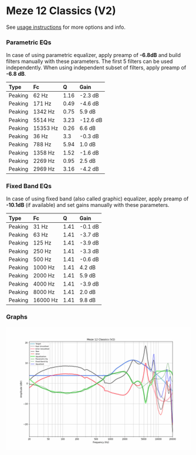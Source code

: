 # Meze 12 Classics (V2)
See [usage instructions](https://github.com/jaakkopasanen/AutoEq#usage) for more options and info.

### Parametric EQs
In case of using parametric equalizer, apply preamp of **-6.8dB** and build filters manually
with these parameters. The first 5 filters can be used independently.
When using independent subset of filters, apply preamp of **-6.8 dB**.

| Type    | Fc       |    Q | Gain     |
|:--------|:---------|:-----|:---------|
| Peaking | 62 Hz    | 1.16 | -2.3 dB  |
| Peaking | 171 Hz   | 0.49 | -4.6 dB  |
| Peaking | 1342 Hz  | 0.75 | 5.9 dB   |
| Peaking | 5514 Hz  | 3.23 | -12.6 dB |
| Peaking | 15353 Hz | 0.26 | 6.6 dB   |
| Peaking | 36 Hz    | 3.3  | -0.3 dB  |
| Peaking | 788 Hz   | 5.94 | 1.0 dB   |
| Peaking | 1358 Hz  | 1.52 | -1.6 dB  |
| Peaking | 2269 Hz  | 0.95 | 2.5 dB   |
| Peaking | 2969 Hz  | 3.16 | -4.2 dB  |

### Fixed Band EQs
In case of using fixed band (also called graphic) equalizer, apply preamp of **-10.1dB**
(if available) and set gains manually with these parameters.

| Type    | Fc       |    Q | Gain    |
|:--------|:---------|:-----|:--------|
| Peaking | 31 Hz    | 1.41 | -0.1 dB |
| Peaking | 63 Hz    | 1.41 | -3.7 dB |
| Peaking | 125 Hz   | 1.41 | -3.9 dB |
| Peaking | 250 Hz   | 1.41 | -3.3 dB |
| Peaking | 500 Hz   | 1.41 | -0.6 dB |
| Peaking | 1000 Hz  | 1.41 | 4.2 dB  |
| Peaking | 2000 Hz  | 1.41 | 5.9 dB  |
| Peaking | 4000 Hz  | 1.41 | -3.9 dB |
| Peaking | 8000 Hz  | 1.41 | 2.0 dB  |
| Peaking | 16000 Hz | 1.41 | 9.8 dB  |

### Graphs
![](./Meze%2012%20Classics%20(V2).png)